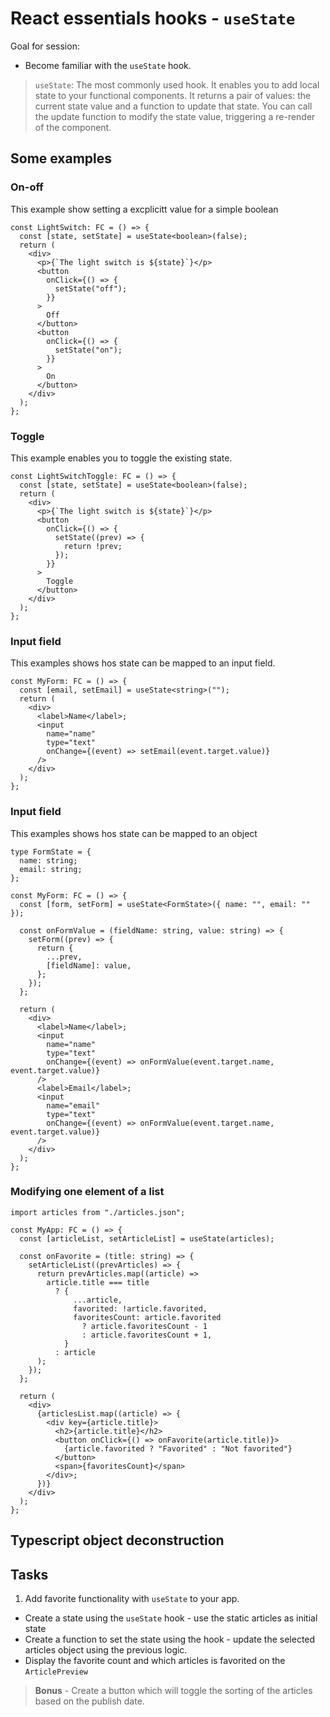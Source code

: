 # React essentials hooks - `useState`

Goal for session:

- Become familiar with the `useState` hook.

> `useState`: The most commonly used hook. It enables you to add local state to your functional components. It returns a pair of values: the current state value and a function to update that state. You can call the update function to modify the state value, triggering a re-render of the component.

## Some examples

### On-off

This example show setting a excplicitt value for a simple boolean

```tsx
const LightSwitch: FC = () => {
  const [state, setState] = useState<boolean>(false);
  return (
    <div>
      <p>{`The light switch is ${state}`}</p>
      <button
        onClick={() => {
          setState("off");
        }}
      >
        Off
      </button>
      <button
        onClick={() => {
          setState("on");
        }}
      >
        On
      </button>
    </div>
  );
};
```

### Toggle

This example enables you to toggle the existing state.

```tsx
const LightSwitchToggle: FC = () => {
  const [state, setState] = useState<boolean>(false);
  return (
    <div>
      <p>{`The light switch is ${state}`}</p>
      <button
        onClick={() => {
          setState((prev) => {
            return !prev;
          });
        }}
      >
        Toggle
      </button>
    </div>
  );
};
```

### Input field

This examples shows hos state can be mapped to an input field.

```tsx
const MyForm: FC = () => {
  const [email, setEmail] = useState<string>("");
  return (
    <div>
      <label>Name</label>;
      <input
        name="name"
        type="text"
        onChange={(event) => setEmail(event.target.value)}
      />
    </div>
  );
};
```

### Input field

This examples shows hos state can be mapped to an object

```tsx
type FormState = {
  name: string;
  email: string;
};

const MyForm: FC = () => {
  const [form, setForm] = useState<FormState>({ name: "", email: "" });

  const onFormValue = (fieldName: string, value: string) => {
    setForm((prev) => {
      return {
        ...prev,
        [fieldName]: value,
      };
    });
  };

  return (
    <div>
      <label>Name</label>;
      <input
        name="name"
        type="text"
        onChange={(event) => onFormValue(event.target.name, event.target.value)}
      />
      <label>Email</label>;
      <input
        name="email"
        type="text"
        onChange={(event) => onFormValue(event.target.name, event.target.value)}
      />
    </div>
  );
};
```

### Modifying one element of a list

```tsx
import articles from "./articles.json";

const MyApp: FC = () => {
  const [articleList, setArticleList] = useState(articles);

  const onFavorite = (title: string) => {
    setArticleList((prevArticles) => {
      return prevArticles.map((article) =>
        article.title === title
          ? {
              ...article,
              favorited: !article.favorited,
              favoritesCount: article.favorited
                ? article.favoritesCount - 1
                : article.favoritesCount + 1,
            }
          : article
      );
    });
  };

  return (
    <div>
      {articlesList.map((article) => {
        <div key={article.title}>
          <h2>{article.title}</h2>
          <button onClick={() => onFavorite(article.title)}>
            {article.favorited ? "Favorited" : "Not favorited"}
          </button>
          <span>{favoritesCount}</span>
        </div>;
      })}
    </div>
  );
};
```

## Typescript object deconstruction

## Tasks

1. Add favorite functionality with `useState` to your app.

- Create a state using the `useState` hook - use the static articles as initial state
- Create a function to set the state using the hook - update the selected articles object using the previous logic.
- Display the favorite count and which articles is favorited on the `ArticlePreview`

> **Bonus** - Create a button which will toggle the sorting of the articles based on the publish date.
